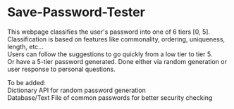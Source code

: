 # Save-Password-Tester

This webpage classifies the user's password into one of 6 tiers [0, 5]. 
      </br> Classification is based on features like commonality, ordering, uniqueness, length, etc...
      </br> Users can follow the suggestions to go quickly from a low tier to tier 5.
      </br> Or have a 5-tier password generated. Done either via random generation or user response to personal questions. 

To be added:  </br>
Dictionary API for random password generation  </br>
Database/Text File of common passwords for better security checking
